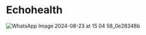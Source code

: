 # Echohealth
![WhatsApp Image 2024-08-23 at 15 04 58_0e28348b](https://github.com/user-attachments/assets/f16abe92-d0f8-4f9e-a8a0-8b4e6a1c04cc)
